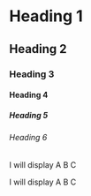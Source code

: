 <h1>Heading 1</h1>
<h2>Heading 2</h2>
<h3>Heading 3</h3>
<h4>Heading 4</h4>
<h5>Heading 5</h5>
<h6>Heading 6</h6>
<!DOCTYPE html>
<html>
<meta charset="UTF-8">
<body>

<p>I will display A B C</p>
<p>I will display &#65; &#66; &#67;</p>

</body>
</html>
